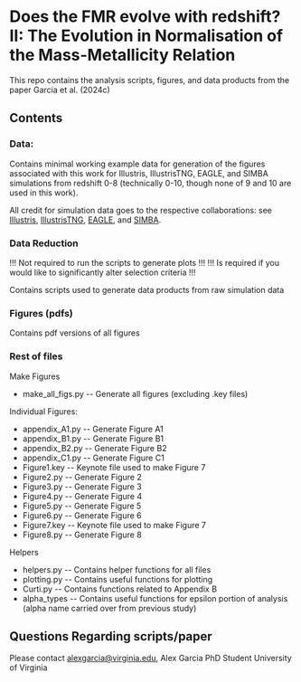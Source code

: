 # Does the FMR evolve with redshift? II: The Evolution in Normalisation of the Mass-Metallicity Relation

This repo contains the analysis scripts, figures, and data products from the paper Garcia et al. (2024c)

## Contents

### Data:

Contains minimal working example data for generation of the figures associated with this work for Illustris, IllustrisTNG, EAGLE, and SIMBA simulations from redshift 0-8 (technically 0-10, though none of 9 and 10 are used in this work).

All credit for simulation data goes to the respective collaborations: see [Illustris](https://www.illustris-project.org/), [IllustrisTNG](https://www.tng-project.org/), [EAGLE](https://icc.dur.ac.uk/Eagle/), and [SIMBA](http://simba.roe.ac.uk/).

### Data Reduction

!!! Not required to run the scripts to generate plots !!!
!!! Is required if you would like to significantly alter selection criteria !!!

Contains scripts used to generate data products from raw simulation data 

### Figures (pdfs)

Contains pdf versions of all figures 

### Rest of files

Make Figures

- make_all_figs.py -- Generate all figures (excluding .key files)

Individual Figures:

- appendix_A1.py -- Generate Figure A1
- appendix_B1.py -- Generate Figure B1
- appendix_B2.py -- Generate Figure B2
- appendix_C1.py -- Generate Figure C1
- Figure1.key -- Keynote file used to make Figure 7
- Figure2.py  -- Generate Figure 2
- Figure3.py  -- Generate Figure 3
- Figure4.py  -- Generate Figure 4
- Figure5.py  -- Generate Figure 5
- Figure6.py  -- Generate Figure 6
- Figure7.key -- Keynote file used to make Figure 7
- Figure8.py  -- Generate Figure 8

Helpers

- helpers.py  -- Contains helper functions for all files
- plotting.py -- Contains useful functions for plotting
- Curti.py    -- Contains functions related to Appendix B
- alpha_types -- Contains useful functions for epsilon portion of analysis (alpha name carried over from previous study)

## Questions Regarding scripts/paper

Please contact [alexgarcia@virginia.edu](mailto:alexgarcia@virginia.edu), Alex Garcia PhD Student University of Virginia
